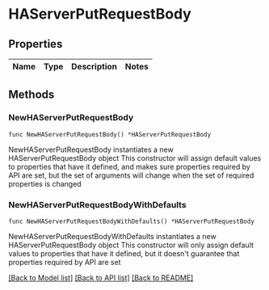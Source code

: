 # HAServerPutRequestBody

## Properties

Name | Type | Description | Notes
------------ | ------------- | ------------- | -------------

## Methods

### NewHAServerPutRequestBody

`func NewHAServerPutRequestBody() *HAServerPutRequestBody`

NewHAServerPutRequestBody instantiates a new HAServerPutRequestBody object
This constructor will assign default values to properties that have it defined,
and makes sure properties required by API are set, but the set of arguments
will change when the set of required properties is changed

### NewHAServerPutRequestBodyWithDefaults

`func NewHAServerPutRequestBodyWithDefaults() *HAServerPutRequestBody`

NewHAServerPutRequestBodyWithDefaults instantiates a new HAServerPutRequestBody object
This constructor will only assign default values to properties that have it defined,
but it doesn't guarantee that properties required by API are set


[[Back to Model list]](../README.md#documentation-for-models) [[Back to API list]](../README.md#documentation-for-api-endpoints) [[Back to README]](../README.md)


